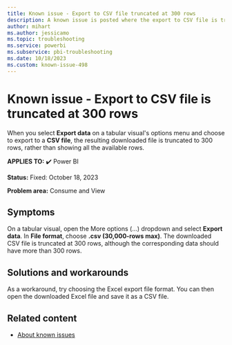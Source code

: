 ```yaml
---
title: Known issue - Export to CSV file truncated at 300 rows
description: A known issue is posted where the export to CSV file is truncated at 300 rows
author: mihart
ms.author: jessicamo
ms.topic: troubleshooting
ms.service: powerbi
ms.subservice: pbi-troubleshooting
ms.date: 10/18/2023
ms.custom: known-issue-498
---
```


# Known issue - Export to CSV file is truncated at 300 rows

When you select **Export data** on a tabular visual's options menu and choose to export to a **CSV file**, the resulting downloaded file is truncated to 300 rows, rather than showing all the available rows. 

**APPLIES TO:** ✔️ Power BI

**Status:** Fixed: October 18, 2023

**Problem area:** Consume and View

## Symptoms

On a tabular visual, open the More options (...) dropdown and select **Export data**.  In **File format**, choose **.csv (30,000-rows max)**. The downloaded CSV file is truncated at 300 rows, although the corresponding data should have more than 300 rows.

## Solutions and workarounds

As a workaround, try choosing the Excel export file format.  You can then open the downloaded Excel file and save it as a CSV file.

## Related content

- [About known issues](/power-bi/troubleshoot/known-issues/power-bi-known-issues)
